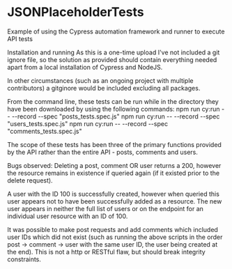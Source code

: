 # JSONPlaceholderTests
Example of using the Cypress automation framework and runner to execute API tests

Installation and running
As this is a one-time upload I've not included a git ignore file, so the solution as provided should 
contain everything needed apart from a local installation of Cypress and NodeJS. 

In other circumstances (such as an ongoing project with multiple contributors) a gitginore would be included excluding all packages.

From the command line, these tests can be run while in the directory they have been downloaded by using the following commands:
npm run cy:run -- --record --spec "posts_tests.spec.js"
npm run cy:run -- --record --spec "users_tests.spec.js"
npm run cy:run -- --record --spec "comments_tests.spec.js"

The scope of these tests has been three of the primary functions provided by the API rather than the entire API - posts, comments and users. 

Bugs observed: 
Deleting a post, comment OR user returns a 200, however the resource remains in existence if queried again (if it existed prior to the delete request).

A user with the ID 100 is successfully created, however when queried this user appears not to have been successfully added as a resource. 
The new user appears in neither the full list of users or on the endpoint for an individual user resource with an ID of 100. 

It was possible to make post requests and add comments which included user IDs which did not exist (such as running the above scripts in the order post -> comment -> user 
with the same user ID, the user being created at the end). This is not a http or RESTful flaw, but should break integrity constraints. 




